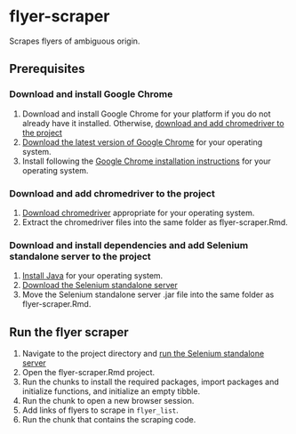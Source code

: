 # flyer-scraper

Scrapes flyers of ambiguous origin.

## Prerequisites
### Download and install Google Chrome
1. Download and install Google Chrome for your platform if you do not already have it installed. Otherwise, [download and add chromedriver to the project](#Download-and-add-chromedriver-to-the-project)
1. [Download the latest version of Google Chrome](https://www.google.com/chrome/) for your operating system.
1. Install following the [Google Chrome installation instructions](https://support.google.com/chrome/answer/95346?hl=en&co=GENIE.Platform%3DDesktop) for your operating system.
### Download and add chromedriver to the project
1. [Download chromedriver](https://googlechromelabs.github.io/chrome-for-testing/) appropriate for your operating system.
1. Extract the chromedriver files into the same folder as flyer-scraper.Rmd.
### Download and install dependencies and add Selenium standalone server to the project
1. [Install Java](https://www.java.com/en/download/help/download_options.html) for your operating system.
1. [Download the Selenium standalone server](https://selenium-release.storage.googleapis.com/index.html?path=3.5/)
1. Move the Selenium standalone server .jar file into the same folder as flyer-scraper.Rmd.

## Run the flyer scraper
1. Navigate to the project directory and [run the Selenium standalone server](https://www.selenium.dev/documentation/legacy/selenium_2/remote_server/)
1. Open the flyer-scraper.Rmd project.
1. Run the chunks to install the required packages, import packages and initialize functions, and initialize an empty tibble.
1. Run the chunk to open a new browser session.
1. Add links of flyers to scrape in `flyer_list`.
1. Run the chunk that contains the scraping code.